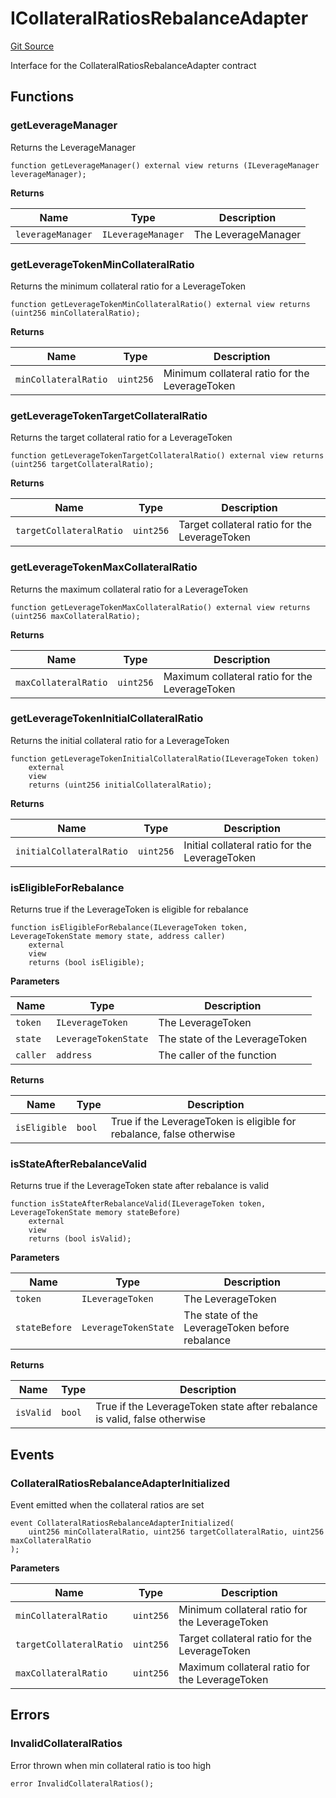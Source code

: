 # ICollateralRatiosRebalanceAdapter
[Git Source](https://github.com/seamless-protocol/ilm-v2/blob/40214436ae3956021858cb95e6ff881f6ede8e11/src/interfaces/ICollateralRatiosRebalanceAdapter.sol)

Interface for the CollateralRatiosRebalanceAdapter contract


## Functions
### getLeverageManager

Returns the LeverageManager


```solidity
function getLeverageManager() external view returns (ILeverageManager leverageManager);
```
**Returns**

|Name|Type|Description|
|----|----|-----------|
|`leverageManager`|`ILeverageManager`|The LeverageManager|


### getLeverageTokenMinCollateralRatio

Returns the minimum collateral ratio for a LeverageToken


```solidity
function getLeverageTokenMinCollateralRatio() external view returns (uint256 minCollateralRatio);
```
**Returns**

|Name|Type|Description|
|----|----|-----------|
|`minCollateralRatio`|`uint256`|Minimum collateral ratio for the LeverageToken|


### getLeverageTokenTargetCollateralRatio

Returns the target collateral ratio for a LeverageToken


```solidity
function getLeverageTokenTargetCollateralRatio() external view returns (uint256 targetCollateralRatio);
```
**Returns**

|Name|Type|Description|
|----|----|-----------|
|`targetCollateralRatio`|`uint256`|Target collateral ratio for the LeverageToken|


### getLeverageTokenMaxCollateralRatio

Returns the maximum collateral ratio for a LeverageToken


```solidity
function getLeverageTokenMaxCollateralRatio() external view returns (uint256 maxCollateralRatio);
```
**Returns**

|Name|Type|Description|
|----|----|-----------|
|`maxCollateralRatio`|`uint256`|Maximum collateral ratio for the LeverageToken|


### getLeverageTokenInitialCollateralRatio

Returns the initial collateral ratio for a LeverageToken


```solidity
function getLeverageTokenInitialCollateralRatio(ILeverageToken token)
    external
    view
    returns (uint256 initialCollateralRatio);
```
**Returns**

|Name|Type|Description|
|----|----|-----------|
|`initialCollateralRatio`|`uint256`|Initial collateral ratio for the LeverageToken|


### isEligibleForRebalance

Returns true if the LeverageToken is eligible for rebalance


```solidity
function isEligibleForRebalance(ILeverageToken token, LeverageTokenState memory state, address caller)
    external
    view
    returns (bool isEligible);
```
**Parameters**

|Name|Type|Description|
|----|----|-----------|
|`token`|`ILeverageToken`|The LeverageToken|
|`state`|`LeverageTokenState`|The state of the LeverageToken|
|`caller`|`address`|The caller of the function|

**Returns**

|Name|Type|Description|
|----|----|-----------|
|`isEligible`|`bool`|True if the LeverageToken is eligible for rebalance, false otherwise|


### isStateAfterRebalanceValid

Returns true if the LeverageToken state after rebalance is valid


```solidity
function isStateAfterRebalanceValid(ILeverageToken token, LeverageTokenState memory stateBefore)
    external
    view
    returns (bool isValid);
```
**Parameters**

|Name|Type|Description|
|----|----|-----------|
|`token`|`ILeverageToken`|The LeverageToken|
|`stateBefore`|`LeverageTokenState`|The state of the LeverageToken before rebalance|

**Returns**

|Name|Type|Description|
|----|----|-----------|
|`isValid`|`bool`|True if the LeverageToken state after rebalance is valid, false otherwise|


## Events
### CollateralRatiosRebalanceAdapterInitialized
Event emitted when the collateral ratios are set


```solidity
event CollateralRatiosRebalanceAdapterInitialized(
    uint256 minCollateralRatio, uint256 targetCollateralRatio, uint256 maxCollateralRatio
);
```

**Parameters**

|Name|Type|Description|
|----|----|-----------|
|`minCollateralRatio`|`uint256`|Minimum collateral ratio for the LeverageToken|
|`targetCollateralRatio`|`uint256`|Target collateral ratio for the LeverageToken|
|`maxCollateralRatio`|`uint256`|Maximum collateral ratio for the LeverageToken|

## Errors
### InvalidCollateralRatios
Error thrown when min collateral ratio is too high


```solidity
error InvalidCollateralRatios();
```

